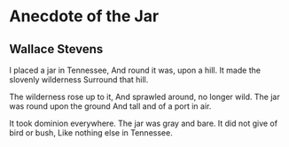 # Anecdote of the Jar
## Wallace Stevens
I placed a jar in Tennessee,
And round it was, upon a hill.
It made the slovenly wilderness
Surround that hill.

The wilderness rose up to it,
And sprawled around, no longer wild.
The jar was round upon the ground
And tall and of a port in air.

It took dominion everywhere.
The jar was gray and bare.
It did not give of bird or bush,
Like nothing else in Tennessee.